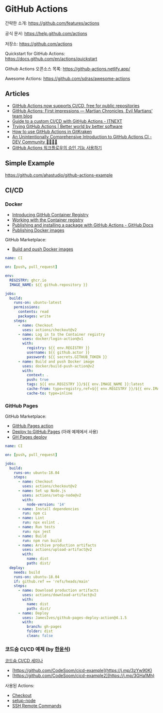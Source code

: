 # GitHub Actions

간략한 소개: <https://github.com/features/actions>

공식 문서: <https://help.github.com/actions>

저장소: <https://github.com/actions>

Quickstart for GitHub Actions:
<https://docs.github.com/en/actions/quickstart>

Github Actions 오픈소스 목록:
<https://github-actions.netlify.app/>

Awesome Actions:
<https://github.com/sdras/awesome-actions>

## Articles

- [GitHub Actions now supports CI/CD, free for public repositories](https://github.blog/2019-08-08-github-actions-now-supports-ci-cd/)
- [GitHub Actions: First impressions — Martian Chronicles, Evil Martians’ team blog](https://evilmartians.com/chronicles/github-actions-first-impressions)
- [Guide to a custom CI/CD with GitHub Actions - ITNEXT](https://itnext.io/https-medium-com-marekermk-guide-to-a-custom-ci-cd-with-github-actions-5aa0ff07a656)
- [Trying GitHub Actions | Better world by better software](https://glebbahmutov.com/blog/trying-github-actions/)
- [How to use GitHub Actions in GitKraken](https://support.gitkraken.com/git-workflows-and-extensions/github-actions/)
- [An Unintentionally Comprehensive Introduction to GitHub Actions CI - DEV Community 👩‍💻👨‍💻](https://dev.to/bnb/an-unintentionally-comprehensive-introduction-to-github-actions-ci-blm)
- [GitHub Actions 워크플로우의 승인 기능 사용하기](https://blog.outsider.ne.kr/1556)

## Simple Example

<https://github.com/ahastudio/github-actions-example>

## CI/CD

### Docker

- [Introducing GitHub Container Registry](https://github.blog/2020-09-01-introducing-github-container-registry/)
- [Working with the Container registry](https://docs.github.com/en/packages/working-with-a-github-packages-registry/working-with-the-container-registry)
- [Publishing and installing a package with GitHub Actions - GitHub Docs](https://docs.github.com/en/packages/managing-github-packages-using-github-actions-workflows/publishing-and-installing-a-package-with-github-actions)
- [Publishing Docker images](https://docs.github.com/en/actions/publishing-packages/publishing-docker-images)

GitHub Marketplace:

- [Build and push Docker images](https://github.com/marketplace/actions/build-and-push-docker-images)

```yaml
name: CI

on: [push, pull_request]

env:
  REGISTRY: ghcr.io
  IMAGE_NAME: ${{ github.repository }}

jobs:
  build:
    runs-on: ubuntu-latest
    permissions:
      contents: read
      packages: write
    steps:
      - name: Checkout
        uses: actions/checkout@v2
      - name: Log in to the Container registry
        uses: docker/login-action@v1
        with:
          registry: ${{ env.REGISTRY }}
          username: ${{ github.actor }}
          password: ${{ secrets.GITHUB_TOKEN }}
      - name: Build and push Docker image
        uses: docker/build-push-action@v2
        with:
          context: .
          push: true
          tags: ${{ env.REGISTRY }}/${{ env.IMAGE_NAME }}:latest
          cache-from: type=registry,ref=${{ env.REGISTRY }}/${{ env.IMAGE_NAME }}:latest
          cache-to: type=inline
```

### GitHub Pages

GitHub Marketplace:

- [GitHub Pages action](https://github.com/marketplace/actions/github-pages-action)
- [Deploy to GitHub Pages](https://github.com/marketplace/actions/deploy-to-github-pages) (아래 예제에서 사용)
- [GH Pages deploy](https://github.com/marketplace/actions/gh-pages-deploy)

```yaml
name: CI

on: [push, pull_request]

jobs:
  build:
    runs-on: ubuntu-18.04
    steps:
      - name: Checkout
        uses: actions/checkout@v2
      - name: Set up Node.js
        uses: actions/setup-node@v2
        with:
          node-version: '14'
      - name: Install dependencies
        run: npm ci
      - name: Lint
        run: npx eslint .
      - name: Run tests
        run: npx jest
      - name: Build
        run: npm run build
      - name: Archive production artifacts
        uses: actions/upload-artifact@v2
        with:
          name: dist
          path: dist/
  deploy:
    needs: build
    runs-on: ubuntu-18.04
    if: github.ref == 'refs/heads/main'
    steps:
      - name: Download production artifacts
        uses: actions/download-artifact@v2
        with:
          name: dist
          path: dist/
      - name: Deploy
        uses: JamesIves/github-pages-deploy-action@4.1.5
        with:
          branch: gh-pages
          folder: dist
          clean: false
```

### 코드숨 CI/CD 예제 (by [한윤석](https://github.com/hannut91))

[코드숨 CI/CD 세미나](https://j.mp/3j3qe4d)

- [https://github.com/CodeSoom/cicd-example](https://j.mp/3zYw90K)
- [https://github.com/CodeSoom/cicd-example2](https://j.mp/3GHa1Mh)

사용된 Actions:

- [Checkout](https://github.com/actions/checkout)
- [setup-node](https://github.com/actions/setup-node)
- [SSH Remote Commands](https://github.com/marketplace/actions/ssh-remote-commands)
